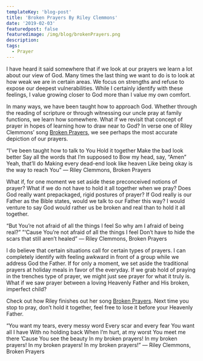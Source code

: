 ```yaml
---
templateKey: 'blog-post'
title: 'Broken Prayers By Riley Clemmons'
date: '2019-02-03'
featuredpost: false
featuredimage: /img/blog/brokenPrayers.png
description:
tags:
  - Prayer
---
```


I have heard it said somewhere that if we look at our prayers we learn a lot about our view of God. Many times the last thing we want to do is to look at how weak we are in certain areas. We focus on strengths and refuse to expose our deepest vulnerabilities. While I certainly identify with these feelings, I value growing closer to God more than I value my own comfort.

In many ways, we have been taught how to approach God. Whether through the reading of scripture or through witnessing our uncle pray at family functions, we learn how somewhere. What if we revisit that concept of prayer in hopes of learning how to draw near to God? In verse one of Riley Clemmons’ song [Broken Prayers](https://genius.com/Riley-clemmons-broken-prayers-lyrics), we see perhaps the most accurate depiction of our prayers.

“I’ve been taught how to talk to You
Hold it together
Make the bad look better
Say all the words that I’m supposed to
Bow my head, say, “Amen”
Yeah, that’ll do
Making every dead-end look like heaven
Like being okay is the way to reach You”
— Riley Clemmons, Broken Prayers

What if, for one moment we set aside these preconceived notions of prayer? What if we do not have to hold it all together when we pray? Does God really want prepackaged, rigid postures of prayer? If God really is our Father as the Bible states, would we talk to our Father this way? I would venture to say God would rather us be broken and real than to hold it all together.

“But You’re not afraid of all the things I feel
So why am I afraid of being real?”
”‘Cause You’re not afraid of all the things I feel
Don’t have to hide the scars that still aren’t healed”
— Riley Clemmons, Broken Prayers

I do believe that certain situations call for certain types of prayers. I can completely identify with feeling awkward in front of a group while we address God the Father. If for only a moment, we set aside the traditional prayers at holiday meals in favor of the everyday. If we grab hold of praying in the trenches type of prayer, we might just see prayer for what it truly is. What if we saw prayer between a loving Heavenly Father and His broken, imperfect child?

Check out how Riley finishes out her song [Broken Prayers](https://genius.com/Riley-clemmons-broken-prayers-lyrics). Next time you stop to pray, don’t hold it together, feel free to lose it before your Heavenly Father.

“You want my tears, every messy word
Every scar and every fear
You want all I have
With no holding back
When I’m hurt, at my worst
You meet me there
’Cause You see the beauty
In my broken prayers!
In my broken prayers!
In my broken prayers!
In my broken prayers!”
— Riley Clemmons, Broken Prayers
